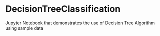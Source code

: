 # DecisionTreeClassification
Jupyter Notebook that demonstrates the use of Decision Tree Algorithm using sample data
